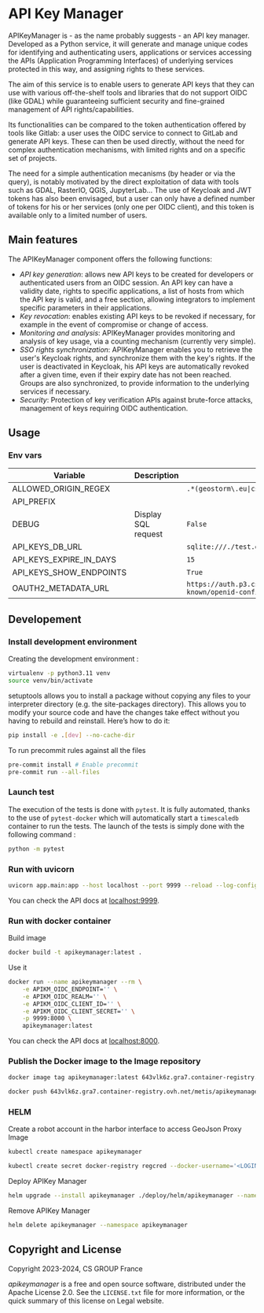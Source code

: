 # API Key Manager

APIKeyManager is - as the name probably suggests - an API key manager. Developed as a Python service, it will generate and manage unique codes for identifying and authenticating users, applications or services accessing the APIs (Application Programming Interfaces) of underlying services protected in this way, and assigning rights to these services.

The aim of this service is to enable users to generate API keys that they can use with various off-the-shelf tools and libraries that do not support OIDC (like GDAL) while guaranteeing sufficient security and fine-grained management of API rights/capabilities.

Its functionalities can be compared to the token authentication offered by tools like Gitlab: a user uses the OIDC service to connect to GitLab and generate API keys. These can then be used directly, without the need for complex authentication mechanisms, with limited rights and on a specific set of projects.

The need for a simple authentication mecanisms (by header or via the query), is notably motivated by the direct exploitation of data with tools such as GDAL, RasterIO, QGIS, JupyterLab...
The use of Keycloak and JWT tokens has also been envisaged, but a user can only have a defined number of tokens for his or her services (only one per OIDC client), and this token is available only to a limited number of users.

## Main features

The APIKeyManager component offers the following functions:

- _API key generation_: allows new API keys to be created for developers or authenticated users from an OIDC session. An API key can have a validity date, rights to specific applications, a list of hosts from which the API key is valid, and a free section, allowing integrators to implement specific parameters in their applications.
- _Key revocation_: enables existing API keys to be revoked if necessary, for example in the event of compromise or change of access.
- _Monitoring and analysis_: APIKeyManager provides monitoring and analysis of key usage, via a counting mechanism (currently very simple).
- _SSO rights synchronization_: APIKeyManager enables you to retrieve the user's Keycloak rights, and synchronize them with the key's rights. If the user is deactivated in Keycloak, his API keys are automatically revoked after a given time, even if their expiry date has not been reached. Groups are also synchronized, to provide information to the underlying services if necessary.
- _Security_: Protection of key verification APIs against brute-force attacks, management of keys requiring OIDC authentication.

## Usage

### Env vars

| Variable                | Description         | Default value                                                                 |
| ----------------------- | ------------------- | ----------------------------------------------------------------------------- |
| ALLOWED_ORIGIN_REGEX    |                     | `.*(geostorm\.eu\|csgroup\.space)`                                            |
| API_PREFIX              |                     |                                                                               |
| DEBUG                   | Display SQL request | `False`                                                                       |
| API_KEYS_DB_URL         |                     | `sqlite:///./test.db`                                                         |
| API_KEYS_EXPIRE_IN_DAYS |                     | `15`                                                                          |
| API_KEYS_SHOW_ENDPOINTS |                     | `True`                                                                        |
| OAUTH2_METADATA_URL     |                     | `https://auth.p3.csgroup.space/realms/METIS/.well-known/openid-configuration` |

## Developement

### Install development environment

Creating the development environment :

```bash
virtualenv -p python3.11 venv
source venv/bin/activate
```

setuptools allows you to install a package without copying any files to your interpreter directory (e.g. the site-packages directory). This allows you to modify your source code and have the changes take effect without you having to rebuild and reinstall. Here’s how to do it:

```bash
pip install -e .[dev] --no-cache-dir
```

To run precommit rules against all the files

```bash
pre-commit install # Enable precommit
pre-commit run --all-files
```

### Launch test

The execution of the tests is done with `pytest`. It is fully automated, thanks to the use of `pytest-docker` which will automatically start a `timescaledb` container to run the tests.
The launch of the tests is simply done with the following command :

```bash
python -m pytest
```

### Run with uvicorn

```bash
uvicorn app.main:app --host localhost --port 9999 --reload --log-config=log_config.yaml
```

You can check the API docs at [localhost:9999](http://localhost:9999/docs/).

### Run with docker container

Build image

```bash
docker build -t apikeymanager:latest .
```

Use it

```bash
docker run --name apikeymanager --rm \
    -e APIKM_OIDC_ENDPOINT='' \
    -e APIKM_OIDC_REALM='' \
    -e APIKM_OIDC_CLIENT_ID='' \
    -e APIKM_OIDC_CLIENT_SECRET='' \
    -p 9999:8000 \
    apikeymanager:latest
```

You can check the API docs at [localhost:8000](http://localhost:8000/docs).

### Publish the Docker image to the Image repository

```bash
docker image tag apikeymanager:latest 643vlk6z.gra7.container-registry.ovh.net/metis/apikeymanager:latest

docker push 643vlk6z.gra7.container-registry.ovh.net/metis/apikeymanager:latest
```

### HELM

Create a robot account in the harbor interface to access GeoJson Proxy Image

```bash
kubectl create namespace apikeymanager

kubectl create secret docker-registry regcred --docker-username='<LOGIN>' --docker-password='<PASSWORD>' --docker-server='643vlk6z.gra7.container-registry.ovh.net' --namespace apikeymanager
```

Deploy APIKey Manager

```bash
helm upgrade --install apikeymanager ./deploy/helm/apikeymanager --namespace apikeymanager --values deploy/helm/values.yaml
```

Remove APIKey Manager

```bash
helm delete apikeymanager --namespace apikeymanager
```

## Copyright and License

Copyright 2023-2024, CS GROUP France

_apikeymanager_ is a free and open source software, distributed under the
Apache License 2.0. See the `LICENSE.txt` file for more information, or the
quick summary of this license on Legal website.

